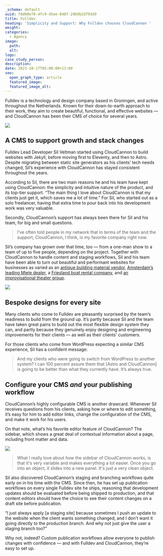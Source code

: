 ```yaml
---
_schema: default
uuid: f8d60e70-4fc9-45ee-848f-29b9b2df93d9
title: Fulldev
heading: 'Simplicity and Support: Why Fulldev chooses CloudCannon '
weight:
categories:
  - Agency
image:
  path:
  alt:
logo:
case_study_person:
description:
date: 2023-10-17T05:00:00+13:00
seo:
  open_graph_type: article
  featured_image:
  featured_image_alt:
---
```

Fulldev is a technology and design company based in Groningen, and active throughout the Netherlands. Known for their down-to-earth approach to their work, they aim to create beautiful, functional, and effective websites — and CloudCannon has been their CMS of choice for several years.

![](https://cc-dam.imgix.net/fulldev-cs-1r.png)

## A CMS to support growth and stack changes

Fulldev Lead Developer Sil Veltman started using CloudCannon to build websites with Jekyll, before moving first to Eleventy, and then to Astro. Despite migrating between static site generators as his clients’ tech needs changed, Sil’s experience with CloudCannon has stayed consistent throughout the years.

According to Sil, there are two main reasons he and his team have kept using CloudCannon: the simplicity and intuitive nature of the product, and its top-tier support. “The main thing I love about CloudCannon is that my clients just get it, which saves me a lot of time.” For Sil, who started out as a solo freelancer, having that extra time to pour back into his development work was very valuable.

Secondly, CloudCannon’s support has always been there for Sil and his team, for big and small questions.

> I’ve often told people in my network that in terms of the team and the support, CloudCannon, I think, is my favorite company right now.

Sil’s company has grown over that time, too — from a one-man show to a team of up to five people, depending on the project. Together with CloudCannon to handle content and staging workflows, Sil and his team have been able to turn out beautiful and performant websites for businesses as varied as an [antique building material vendor](https://vdabouwmaterialen.nl/), [Amsterdam’s leading Miele dealer](https://witgoedcenteramsterdam.nl/), a [Friesland boat rental company](https://sloepverhuurbolsward.nl/), and [an improvisational theater group](https://meintheater.nl/).

![](https://cc-dam.imgix.net/fulldev-cs-2.png)

## Bespoke designs for every site<!-- notionvc: efc51ea8-eaa8-4521-9a5c-b0525e277048 -->

Many clients who come to Fulldev are pleasantly surprised by the team’s readiness to build from the ground up. It’s partly because Sil and the team have taken great pains to build out the most flexible design system they can, and partly because they genuinely enjoy designing and engineering improvements for their clients — as well as their clients’ customers.

For those clients who come from WordPress expecting a similar CMS experience, Sil has a confident message:

<!-- notionvc: fa4d4210-4485-4803-88ab-071ac3d6e5a9 -->

> And my clients who were going to switch from WordPress to another system? I can 100 percent assure them that \[Astro and CloudCannon\] is going to be better than what they currently have. It’s always true.

## Configure your CMS *and* your publishing workflow

CloudCannon’s highly configurable CMS is another drawcard. Whenever Sil receives questions from his clients, asking how or where to edit something, it’s easy for him to add editor links, change the configuration of the CMS, and make it work for his users.

On that note, what’s his favorite editor feature of CloudCannon? The sidebar, which shows a great deal of contextual information about a page, including front matter and data.

![](https://cc-dam.imgix.net/fulldev-case-study-03.png)

> What I really love about how the sidebar of CloudCannon works, is that it's very variable and makes everything a lot easier. Once you go into an object, it slides into a new panel. It's just a very clean object.

Sil also discovered CloudCannon’s staging and branching workflows quite early on in his time with the CMS. Since then, he has set up publication workflows on every single Fulldev site he ships, reasoning that development updates should be evaluated before being shipped to production, and that content editors should have the choice to see their content changes on a draft site before publication.

“I just always apply \[a staging site\] because sometimes I push an update to the website when the client wants something changed, and I don't want it going directly to the production branch. And why not just give the user a staging branch too?”

Why not, indeed? Custom publication workflows allow everyone to publish changes with confidence — and with Fulldev and CloudCannon, they’re easy to set up.

<!-- notionvc: 0dd630d7-f30a-4cb6-b3a6-0886874f4b59 -->